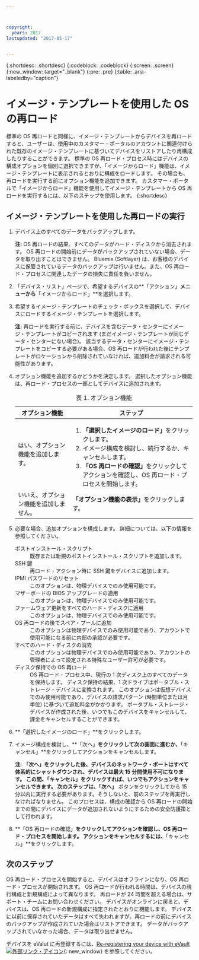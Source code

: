 ```yaml
---



copyright:
  years: 2017
lastupdated: "2017-05-17"


---
```


{:shortdesc: .shortdesc}
{:codeblock: .codeblock}
{:screen: .screen}
{:new_window: target="_blank"}
{:pre: .pre}
{:table: .aria-labeledby="caption"}

# イメージ・テンプレートを使用した OS の再ロード
標準の OS 再ロードと同様に、イメージ・テンプレートからデバイスを再ロードすると、ユーザーは、使用中のカスタマー・ポータルのアカウントに関連付けられた既存のイメージ・テンプレートに基づいてデバイスをリストアしたり再構成したりすることができます。 標準の OS 再ロード・プロセス時にはデバイスの構成オプションを個別に選択できますが、「イメージからロード」機能は、イメージ・テンプレートに表示されるとおりに構成をロードします。 その場合も、再ロードを実行する前にオプション機能を追加できます。
カスタマー・ポータルで「イメージからロード」機能を使用してイメージ・テンプレートから OS 再ロードを実行するには、以下のステップを使用します。
{:shortdesc}

## イメージ・テンプレートを使用した再ロードの実行
1. デバイス上のすべてのデータをバックアップします。
  
   **注:** OS 再ロードの結果、すべてのデータがハード・ディスクから消去されます。 OS 再ロードの開始前にデータがバックアップされていない場合、データを取り出すことはできません。 Bluemix (Softlayer) は、お客様のデバイスに保管されているデータのバックアップは行いません。また、OS 再ロード・プロセスに関連したデータの損失に責任を負いません。
  
2. 「デバイス・リスト」ページで、希望するデバイスの**「アクション」**メニューから**「イメージからロード」**を選択します。

3. 希望するイメージ・テンプレートのチェック・ボックスを選択して、デバイスにロードするイメージ・テンプレートを選択します。

   **注:** 再ロードを実行する前に、デバイスを含むデータ・センターにイメージ・テンプレートがコピーされます (まだイメージ・テンプレートが同じデータ・センターにない場合)。 該当するデータ・センターにイメージ・テンプレートをコピーする必要がある場合、OS 再ロードが行われた後にテンプレートがロケーションから削除されていなければ、追加料金が請求される可能性があります。
  
4. オプション機能を追加するかどうかを決定します。 選択したオプション機能は、再ロード・プロセスの一部としてデバイスに追加されます。
   
   <table>
   <CAPTION>表 1. オプション機能</CAPTION>
   <THEAD>
   <TR>
   <th>オプション機能</th>
   <th>ステップ</th>
   </TR>
   </THEAD>
   <TBODY>
   <tr>
   </tr>
   <tr>
   <td>はい、オプション機能を追加します。</td>
   <td>
   <ol>
   <li><b>「選択したイメージのロード」</b>をクリックします。</li>
   <li>イメージ構成を検討し、続行するか、キャンセルします。</li>
   <li><b>「OS 再ロードの確認」</b>をクリックしてアクションを確認し、OS 再ロード・プロセスを開始します。</li>
   </ol>
   </td>
   </tr>
   <tr>
   <td>いいえ、オプション機能を追加しません。</td>
   <td><b>「オプション機能の表示」</b>をクリックします。</td>
   </tr>
   </TBODY>
   </table>

5. 必要な場合、追加オプションを構成します。 詳細については、以下の情報を参照してください。
   
   <dl>
   <dt>ポストインストール・スクリプト</dt>
   <dd>既存または新規のポストインストール・スクリプトを追加します。</dd>
   <dt>SSH 鍵</dt>
   <dd>再ロード・アクション時に SSH 鍵をデバイスに追加します。 </dd>
   <dt>IPMI パスワードのリセット</dt>
   <dd> このオプションは、物理デバイスでのみ使用可能です。 </dd>
   <dt>マザーボードの BIOS アップグレードの適用</dt>
   <dd>このオプションは、物理デバイスでのみ使用可能です。 </dd>
   <dt>ファームウェア更新をすべてのハード・ディスクに適用</dt>
   <dd>このオプションは、物理デバイスでのみ使用可能です。</dd>
   <dt>OS 再ロードの後でスペア・プールに追加</dt>
   <dd>このオプションは物理デバイスでのみ使用可能であり、アカウントで使用可能になる前に内部の承認が必要です。</dd>
   <dt>すべてのハード・ディスクの消去</dt>
   <dd> このオプションは物理デバイスでのみ使用可能であり、アカウントの管理者によって設定される特殊なユーザー許可が必要です。</dd>
   <dt>ディスク保持での OS 再ロード</dt>
   <dd>OS 再ロード・プロセス中、現行の 1 次ディスク上のすべてのデータを保持します。 ディスク保持の結果、1 次ドライブはポータブル・ストレージ・デバイスに変換されます。 このオプションは仮想デバイスでのみ使用可能であり、デバイスの請求パターン (時間単位または月単位) に基づいて追加料金がかかります。 ポータブル・ストレージ・デバイスが作成された後、いつでもこのデバイスをキャンセルして、課金をキャンセルすることができます。</dd>
   </dl>

6. **「選択したイメージのロード」**をクリックします。

7. イメージ構成を検討し、**「次へ」**をクリックして次の画面に進むか、**「キャンセル」**をクリックしてアクションをキャンセルします。

   **注:** **「次へ」**をクリックした後、デバイスのネットワーク・ポートはすべて体系的にシャットダウンされ、デバイスは最大 15 分間使用不可になります。 この間、**「キャンセル」**をクリックすれば、いつでもアクションをキャンセルできます。 次のステップは、**「次へ」** ボタンをクリックしてから 15 分以内に実行する必要があります。そうしないと、前のステップを再実行しなければなりません。 このプロセスは、構成の確認から OS 再ロードの開始までの間にデバイスにデータが追加されないようにするための安全防護策として行われます。

8. **「OS 再ロードの確認」**をクリックしてアクションを確認し、OS 再ロード・プロセスを開始します。 アクションをキャンセルするには、**「キャンセル」**をクリックします。

## 次のステップ
OS 再ロード・プロセスを開始すると、デバイスはオフラインになり、OS 再ロード・プロセスが開始されます。
OS 再ロードが行われる時間は、デバイスの現行構成と新規構成によって異なります。
再ロードが 24 時間を超える場合は、サポート・チームにお問い合わせください。 デバイスがオンラインに戻ると、デバイスは、OS 再ロードの新規構成に指定されたとおりに機能します。 デバイスに以前に保存されていたデータはすべて失われますが、再ロードの前にデバイスのバックアップが作成されていた場合はリストアできます。 データがバックアップされていなかった場合、データは取り出せません。

 デバイスを eValut に再登録するには、[Re-registering your device with eVault ![外部リンク・アイコン](../icons/launch-glyph.svg "外部リンク・アイコン")](https://knowledgelayer.softlayer.com/procedure/how-do-i-re-register-evault){: new_window} を参照してください。
